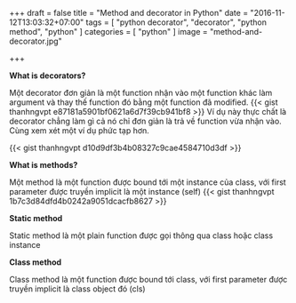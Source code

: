 +++
draft = false
title = "Method and decorator in Python"
date = "2016-11-12T13:03:32+07:00"
tags = [ "python decorator", "decorator", "python method", "python" ]
categories = [ "python" ]
image = "method-and-decorator.jpg"

+++

**What is decorators?**

Một decorator đơn giản là một function nhận vào một function khác làm argument và thay thế function đó bằng một function đã modified. 
{{< gist thanhngvpt e87181a5901bf0621a6d7f39cb941bf8 >}}
Ví dụ này thực chất là decorator chẳng làm gì cả nó chỉ đơn giản là trả về function vừa nhận vào. Cùng xem xét một ví dụ phức tạp hơn.

{{< gist thanhngvpt d10d9df3b4b08327c9cae4584710d3df >}}

**What is methods?**

Một method là một function được bound tới một instance của class, với first parameter được truyền implicit là một instance (self)
{{< gist thanhngvpt 1b7c3d84dfd4b0242a9051dcacfb8627 >}}

**Static method**

Static method là một plain function được gọi thông qua class hoặc class instance

**Class method**

Class method là một function được bound tới class, với first parameter được truyền implicit là class object đó (cls)

